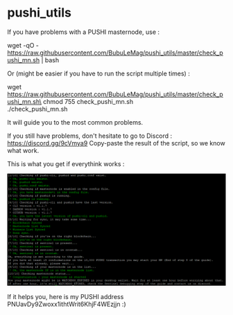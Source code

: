 # pushi_utils

If you have problems with a PUSHI masternode, use :

wget -qO - https://raw.githubusercontent.com/BubuLeMag/pushi_utils/master/check_pushi_mn.sh | bash

Or (might be easier if you have to run the script multiple times) :

wget https://raw.githubusercontent.com/BubuLeMag/pushi_utils/master/check_pushi_mn.sh\
chmod 755 check_pushi_mn.sh\
./check_pushi_mn.sh

It will guide you to the most common problems.

If you still have problems, don't hesitate to go to Discord : https://discord.gg/9cVmya9
Copy-paste the result of the script, so we know what work.

This is what you get if everythink works :

![Example](img/example.png)

If it helps you, here is my PUSHI address PNUavDy9Zwoxx1ithtWrit6KhjF4WEzjjn
:)
